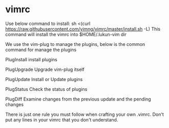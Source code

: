 vimrc
=====
Use below command to install:
sh <(curl https://raw.githubusercontent.com/yimng/vimrc/master/install.sh -L)
This command will install the vimrc into $HOME/.lukun-vim dir

We use the vim-plug to manage the plugins, below is the common command for manage the plugins

PlugInstall    install plugins


PlugUpgrade    Upgrade vim-plug itself


PlugUpdate     Install or Update plugins


PlugStatus     Check the status of plugins


PlugDiff       Examine changes from the previous update and the pending changes


There is just one rule you must follow when crafting your own .vimrc.
Don't put any lines in your vimrc that you don't understand.
